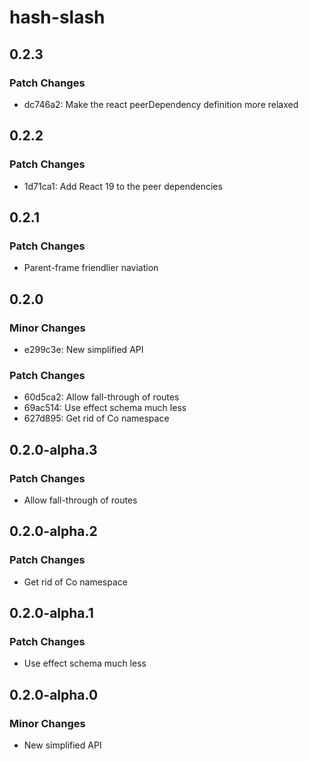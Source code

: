 # hash-slash

## 0.2.3

### Patch Changes

- dc746a2: Make the react peerDependency definition more relaxed

## 0.2.2

### Patch Changes

- 1d71ca1: Add React 19 to the peer dependencies

## 0.2.1

### Patch Changes

- Parent-frame friendlier naviation

## 0.2.0

### Minor Changes

- e299c3e: New simplified API

### Patch Changes

- 60d5ca2: Allow fall-through of routes
- 69ac514: Use effect schema much less
- 627d895: Get rid of Co namespace

## 0.2.0-alpha.3

### Patch Changes

- Allow fall-through of routes

## 0.2.0-alpha.2

### Patch Changes

- Get rid of Co namespace

## 0.2.0-alpha.1

### Patch Changes

- Use effect schema much less

## 0.2.0-alpha.0

### Minor Changes

- New simplified API
